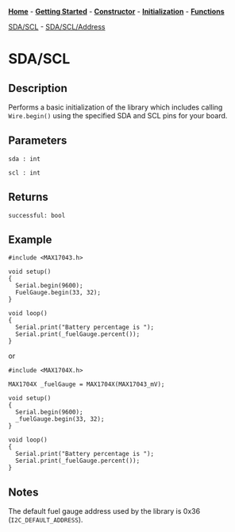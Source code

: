 [**Home**](https://porrey.github.io/max1704x) -
[**Getting Started**](https://porrey.github.io/max1704x/getting-started) -
[**Constructor**](https://porrey.github.io/max1704x/constructor) -
[**Initialization**](https://porrey.github.io/max1704x/initialization) -
[**Functions**](https://porrey.github.io/max1704x/functions)

[SDA/SCL](https://porrey.github.io/max1704x/initialization/sda-scl) -
[SDA/SCL/Address](https://porrey.github.io/max1704x/initialization/sda-scl-address)

# SDA/SCL
## Description
Performs a basic initialization of the library which includes calling `Wire.begin()` using the specified SDA and SCL pins for your board.

## Parameters
`sda : int`

`scl : int`

## Returns
`successful: bool`

## Example
	#include <MAX17043.h>

	void setup()
	{
	  Serial.begin(9600);
	  FuelGauge.begin(33, 32);
	}

	void loop()
	{
	  Serial.print("Battery percentage is ");
	  Serial.print(_fuelGauge.percent());
	}

or

	#include <MAX1704X.h>

	MAX1704X _fuelGauge = MAX1704X(MAX17043_mV); 

	void setup()
	{
	  Serial.begin(9600);
	  _fuelGauge.begin(33, 32);
	}

	void loop()
	{
	  Serial.print("Battery percentage is ");
	  Serial.print(_fuelGauge.percent());
	}

## Notes
The default fuel gauge address used by the library is 0x36 (`I2C_DEFAULT_ADDRESS`).